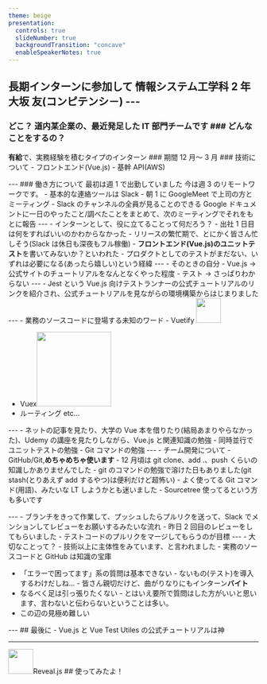 ```yaml
---
theme: beige
presentation:
  controls: true
  slideNumber: true
  backgroundTransition: "concave"
  enableSpeakerNotes: true
---
```


## 長期インターンに参加して 情報システム工学科 2 年 大坂 友(コンピテンシ－) ---

### どこ？ 道内某企業の、最近発足した IT 部門チームです ### どんなことをするの？

**有給**で、実務経験を積むタイプのインターン ### 期間 12 月～ 3 月 ###
技術について - フロントエンド(Vue.js) - 基幹 API(AWS)

<!--フロントエンドチームでの開発を体験させていただいています。-->

--- ### 働き方について 最初は週 1 で出勤していました 今は週 3
のリモートワークです。 - 基本的な連絡ツールは Slack - 朝 1 に GoogleMeet
で上司の方とミーティング - Slack のチャンネルの全員が見ることのできる Google
ドキュメントに一日のやったこと/調べたことをまとめて、次のミーティングでそれをもとに報告
--- - インターンとして、役に立てることって何だろう？ - 出社 1
日目は何をすればいいのかわからなかった -
リリースの繁忙期で、とにかく皆さん忙しそう(Slack は休日も深夜もフル稼働) -
**フロントエンド(Vue.js)のユニットテスト**を書いてみないか？といわれた -
プロダクトとしてのテストがまだない、いずれは必要になる(あったら嬉しい)という経緯
--- - そのときの自分 - Vue.js ->
公式サイトのチュートリアルをなんとなくやった程度 - テスト -> さっぱりわからない
--- - Jest という Vue.js
向けテストランナーの公式チュートリアルのリンクを紹介され、公式チュートリアルを見ながらの環境構築からはじまりました
--- - 業務のソースコードに登場する未知のワード - Vuetify
<img src="../vuetify-log.png" width="50" height="50" />

- Vuex<img src="../vuex-explained-visually.png" width="150" />
- ルーティング etc...
<!-- ざっくりいうと、VuetifyはVueの見た目(UI)をコンポーネント単位で整えてくれるライブラリです。Vuexは状態管理ライブラリですね。状態管理ってつまり、Vue.jsはコンポーネントっていう大本の部品となるクラス同士でデータのやり取りをしているわけですが、このときに引き渡すデータを管理しているんですね。個人開発ではほぼ不要ですが、業務のコードみたいな、大きなプロダクトではこれが必要になってくるようです。 -->

--- - ネットの記事を見たり、大学の Vue
本を借りたり(結局あまりやらなかった)、Udemy の講座を見たりしながら、Vue.js
と関連知識の勉強 - 同時並行でユニットテストの勉強 - Git コマンドの勉強 --- -
チーム開発について - GitHub/Git,**めちゃめちゃ使います** - 12 月頃は git
clone、add .、push くらいの知識しかありませんでした - git
のコマンドの勉強で溶けた日もありました(git stash(とりあえず add
するやつ)は便利だけど超怖い) - よく使ってる Git コマンド(用語)、みたいな LT
しようかとも迷いました - Sourcetree 使ってるという方も多いです

<!-- これはまたの機会というか、今はやめときます -->

--- - ブランチをきって作業して、プッシュしたらプルリクを送って、Slack
でメンションしてレビューをお願いするみたいな流れ - 昨日 2
回目のレビューをしてもらいました -
テストコードのプルリクをマージしてもらうのが目標 --- - 大切なことって？ -
技術以上に主体性をみています、と言われました - 実務のソースコードと GitHub
は知識の宝庫

<!-- 命名規則(ファイル名と用語とか)とか
   ソースコードを読んでいると勉強になる -->

- 「エラーで困ってます」系の質問は基本できない -
  ないもの(テスト)を導入するわけだしね... -
  皆さん親切だけど、曲がりなりにもインターン**バイト**<!-- 給料が発生する -->
- なるべく足は引っ張りたくない -
  とはいえ要所で質問はした方がいいと思います、言わないと伝わらないということは多い。
- この辺の見極め難しい
<!-- でも多分実際働いたらこんな感じなんだろうな(+これに責任が発生するっていうんだから、お仕事って大変ですよね) -->

--- ## 最後に - Vue.js と Vue Test Utiles の公式チュートリアルは神

<!-- 困ったらだいたいチュートリアルに書いてある -->

---

<img
  src="https://revealjs.com/images/logo/reveal-symbol.svg"
  width="50"
/>Reveal.js ## 使ってみたよ！
